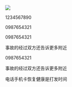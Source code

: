 ![](/home/tarena/图片/eva.jpg)





1234567890

0987654321


0987654321




事故的经过双方还告诉更多附近


0987654321




事故的经过双方还告诉更多附近


电话手机卡恢复健康是打发时间

